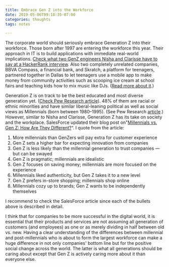 ```yaml
---
title: Embrace Gen Z into the Workforce
date: 2019-05-06T09:18:35-07:00
categories: thoughts
tags: notes 

---
```

The corporate world should seriously embrace Generation Z into their workforce. Those born after 1997 are entering the workforce this year. Their approach in IT is to build applications with immediate real-world implications. [Check what two GenZ engineers Nisha and Clarisse have to say at a HackerRank interview](https://blog.hackerrank.com/developers-take-gen-z-developers-are-looking-to-make-an-impact-but-not-necessarily-in-silicon-valley/). Also two completely unrelated companies, BBVA Compass, a financial bank, and Skratch, a platform for teenagers, partnered together in Dallas to let teenagers use a mobile app to make money from community activities such as scooping ice cream at school fairs and teaching kids how to mix music like DJs. ([Read more about it](https://dallasinnovates.com/bbva-compass-skratch-collab-to-welcome-gen-z-to-gig-economy).)

Generation Z is on track to be the best educated and most diverse generation yet. ([Check Pew Research article](https://www.pewsocialtrends.org/2018/11/15/early-benchmarks-show-post-millennials-on-track-to-be-most-diverse-best-educated-generation-yet/)). 48% of them are racial or ethnic minorities and have similar liberal-leaning political as well as social views as Millennials (born between 1980–1995). (See Pew Research [article](https://www.pewsocialtrends.org/2019/01/17/generation-z-looks-a-lot-like-millennials-on-key-social-and-political-issues/).) However, similar to Nisha and Clarisse, Generation Z has its take on society and the workplace. SalesForce updated their blog post on"[Millennials vs. Gen Z: How Are They Different?](https://www.salesforce.com/blog/2017/10/how-millennials-and-gen-z-are-different.html)&#8220;. I quote from the article:

 1. More millennials than GenZers will pay extra for customer experience
 2. Gen Z sets a higher bar for expecting innovation from companies
 3. Gen Z is less likely than the millennial generation to trust companies — but can be swayed
 4. Gen Z is pragmatic; millennials are idealistic
 5. Gen Z focuses on saving money; millennials are more focused on the experience
 6. Millennials liked authenticity, but Gen Z takes it to a new level
 7. Gen Z prefers in-store shopping; millennials shop online
 8. Millennials cozy up to brands; Gen Z wants to be independently themselves

I recommend to check the SalesForce article since each of the bullets above is described in detail.

I think that for companies to be more successful in the digital world, it is essential that their products and services are not assuming all generation of customers (and employees) as one or as merely dividing in half between old vs. new. Having a clear understanding of the differences between millennial and post-millennials who is about to form the largest workforce can make a huge difference in not only companies' bottom line but for the positive social change across the world. The latter is what all generations should be caring about except that Gen Z is actively caring more about it than everyone else.
